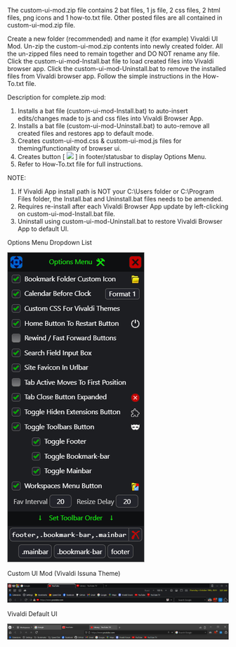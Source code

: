 The custom-ui-mod.zip file contains 2 bat files, 1 js file, 2 css files, 2 html files, png icons and 1 how-to.txt file. Other posted files are all contained in custom-ui-mod.zip file.

Create a new folder (recommended) and name it (for example) Vivaldi UI Mod. Un-zip the custom-ui-mod.zip contents into newly created folder. All the un-zipped files need to remain together and DO NOT rename any file. Click the custom-ui-mod-Install.bat file to load created files into Vivaldi browser app. Click the custom-ui-mod-Uninstall.bat to remove the installed files from Vivaldi browser app. Follow the simple instructions in the How-To.txt file.

Description for complete.zip mod:
1. Installs a bat file (custom-ui-mod-Install.bat) to auto-insert edits/changes made to js and css files into Vivaldi Browser App.
2. Installs a bat file (custom-ui-mod-Uninstall.bat) to auto-remove all created files and restores app to default mode.
3. Creates custom-ui-mod.css & custom-ui-mod.js files for theming/functionality of browser ui.
4. Creates button [ <img src="https://github.com/srazzano/Images/blob/master/options.png"/> ] in footer/statusbar to display Options Menu.
5. Refer to How-To.txt file for full instructions.

NOTE: 
1. If Vivaldi App install path is NOT your C:\Users folder or C:\Program Files folder, the Install.bat and Uninstall.bat files needs to be amended.
2. Requires re-install after each Vivaldi Browser App update by left-clicking on custom-ui-mod-Install.bat file.
3. Uninstall using custom-ui-mod-Uninstall.bat to restore Vivaldi Browser App to default UI.

Options Menu Dropdown List

<img src="https://github.com/Razzano/Images/blob/master/Custom_UI_Mod_MenuDropdownList.png"/>

Custom UI Mod (Vivaldi Issuna Theme)

<img src="https://github.com/Razzano/Images/blob/master/Custom_UI_Mod.png"/>

Vivaldi Default UI

<img src="https://github.com/Razzano/Images/blob/master/Default_UI.png"/>
